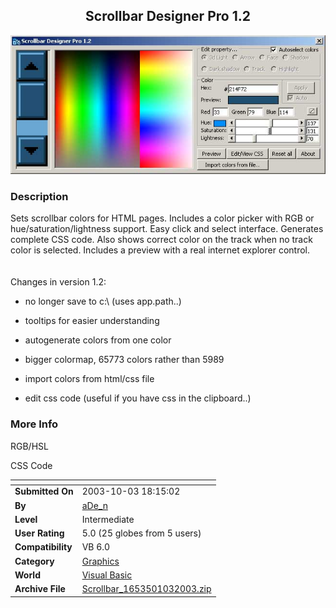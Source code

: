 ﻿<div align="center">

## Scrollbar Designer Pro 1\.2

<img src="PIC2003103189417621.jpg">
</div>

### Description

Sets scrollbar colors for HTML pages. Includes a color picker with RGB or hue/saturation/lightness support. Easy click and select interface. Generates complete CSS code. Also shows correct color on the track when no track color is selected. Includes a preview with a real internet explorer control.<br><br><br>Changes in version 1.2:

* no longer save to c:\ (uses app.path..)

* tooltips for easier understanding

* autogenerate colors from one color

* bigger colormap, 65773 colors rather than 5989

* import colors from html/css file

* edit css code (useful if you have css in the clipboard..)
 
### More Info
 
RGB/HSL

CSS Code


<span>             |<span>
---                |---
**Submitted On**   |2003-10-03 18:15:02
**By**             |[aDe\_n](https://github.com/Planet-Source-Code/PSCIndex/blob/master/ByAuthor/ade-n.md)
**Level**          |Intermediate
**User Rating**    |5.0 (25 globes from 5 users)
**Compatibility**  |VB 6\.0
**Category**       |[Graphics](https://github.com/Planet-Source-Code/PSCIndex/blob/master/ByCategory/graphics__1-46.md)
**World**          |[Visual Basic](https://github.com/Planet-Source-Code/PSCIndex/blob/master/ByWorld/visual-basic.md)
**Archive File**   |[Scrollbar\_1653501032003\.zip](https://github.com/Planet-Source-Code/ade-n-scrollbar-designer-pro-1-2__1-48809/archive/master.zip)








